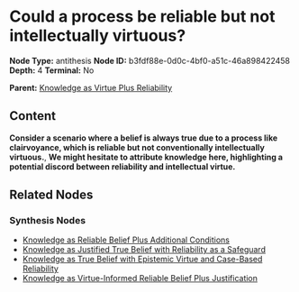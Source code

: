 # Could a process be reliable but not intellectually virtuous?

**Node Type:** antithesis
**Node ID:** b3fdf88e-0d0c-4bf0-a51c-46a898422458
**Depth:** 4
**Terminal:** No

**Parent:** [Knowledge as Virtue Plus Reliability](knowledge-as-virtue-plus-reliability-synthesis-07b8a015-b01d-435e-9415-1cd372d9a6e5.md)

## Content

**Consider a scenario where a belief is always true due to a process like clairvoyance, which is reliable but not conventionally intellectually virtuous.**, **We might hesitate to attribute knowledge here, highlighting a potential discord between reliability and intellectual virtue.**

## Related Nodes

### Synthesis Nodes

- [Knowledge as Reliable Belief Plus Additional Conditions](knowledge-as-reliable-belief-plus-additional-conditions-synthesis-95eb25eb-ee94-49b3-a8c1-9f06c34fb721.md)
- [Knowledge as Justified True Belief with Reliability as a Safeguard](knowledge-as-justified-true-belief-with-reliability-as-a-safeguard-synthesis-e99d7317-817b-4515-a552-ab9c56525427.md)
- [Knowledge as True Belief with Epistemic Virtue and Case-Based Reliability](knowledge-as-true-belief-with-epistemic-virtue-and-case-based-reliability-synthesis-726538d5-210e-4687-9d21-2b27027ed8b6.md)
- [Knowledge as Virtue-Informed Reliable Belief Plus Justification](knowledge-as-virtue-informed-reliable-belief-plus-justification-synthesis-8e9c4b7d-6980-4be7-a033-4243eb16acbd.md)
